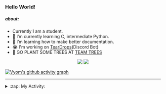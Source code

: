 ### Hello World!

##### about:
- Currently I am a student.
- 🌱 I’m currently learning C, intermediate Python.
- 🌱 I’m learning how to make better documentation.
- 😭 I'm working on [TearDrops](https://github.com/Vyvy-vi/TearDrops)(Discord Bot)
- 🌱 GO PLANT SOME TREES AT [TEAM TREES](https://teamtrees.org/)

<p align="center">
  <a href="https://twitter.com/Vyvy_viM"><img target="_blank" src="https://img.shields.io/badge/twitter%20@Vyvy_viM-0D95E8?style=for-the-badge&logo=twitter&logoColor=white"/></a> 
  <a href="https://vyvy-vi.github.io/portfolio"><img target="_blank" src="https://img.shields.io/badge/-I%27m_craving_for_open_source-green?style=for-the-badge&logo=github&logoColor=black"/></a> 
</p>

[![Vyom's github activity graph](https://activity-graph.herokuapp.com/graph?username=Vyvy-vi)](https://github.com/ashutosh00710/github-readme-activity-graph)

---
<details>
  <summary>:zap: My Activity:</summary>
  
<!--START_SECTION:waka-->
**I'm a Night 🦉** 

```text
🌞 Morning    39 commits     █░░░░░░░░░░░░░░░░░░░░░░░░   6.27% 
🌆 Daytime    133 commits    █████░░░░░░░░░░░░░░░░░░░░   21.38% 
🌃 Evening    231 commits    █████████░░░░░░░░░░░░░░░░   37.14% 
🌙 Night      219 commits    ████████░░░░░░░░░░░░░░░░░   35.21%

```
📅 **I'm Most Productive on Sunday** 

```text
Monday       71 commits     ██░░░░░░░░░░░░░░░░░░░░░░░   11.41% 
Tuesday      83 commits     ███░░░░░░░░░░░░░░░░░░░░░░   13.34% 
Wednesday    87 commits     ███░░░░░░░░░░░░░░░░░░░░░░   13.99% 
Thursday     79 commits     ███░░░░░░░░░░░░░░░░░░░░░░   12.7% 
Friday       56 commits     ██░░░░░░░░░░░░░░░░░░░░░░░   9.0% 
Saturday     85 commits     ███░░░░░░░░░░░░░░░░░░░░░░   13.67% 
Sunday       161 commits    ██████░░░░░░░░░░░░░░░░░░░   25.88%

```


📊 **This Week I Spent My Time On** 

```text
🔥 Editors: 
Vim                      6 hrs 27 mins       ███████████████░░░░░░░░░░   61.32% 
VS Code                  4 hrs 4 mins        █████████░░░░░░░░░░░░░░░░   38.68%

🐱‍💻 Projects: 
api                      5 hrs 10 mins       ████████████░░░░░░░░░░░░░   49.14% 
uwus-online              2 hrs 32 mins       ██████░░░░░░░░░░░░░░░░░░░   24.2% 
Shepherd-bot             1 hr 7 mins         ██░░░░░░░░░░░░░░░░░░░░░░░   10.65% 
TEC-welcome-bot          1 hr 2 mins         ██░░░░░░░░░░░░░░░░░░░░░░░   9.97% 
TEC-Discord-Automation   13 mins             ░░░░░░░░░░░░░░░░░░░░░░░░░   2.16%

```


 Last Updated on 28/09/2021
<!--END_SECTION:waka-->
</details>
